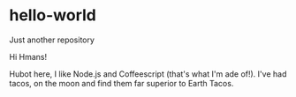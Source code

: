 # hello-world
Just another repository

Hi Hmans!

Hubot here, I like Node.js and Coffeescript (that's what I'm ade of!).
I've had tacos, on the moon and find them far superior to Earth Tacos.
